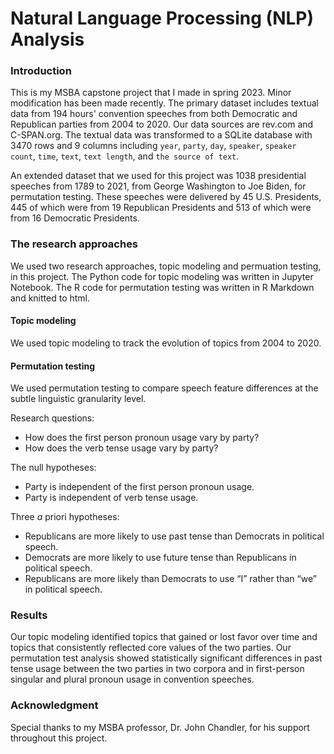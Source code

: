 # Natural Language Processing (NLP) Analysis

### Introduction
This is my MSBA capstone project that I made in spring 2023. Minor modification has been made recently. The primary dataset includes textual data from 194 hours' convention speeches from both Democratic and Republican parties from 2004 to 2020. Our data sources are rev.com and C-SPAN.org. The textual data was transformed to a SQLite database with 3470 rows and 9 columns including `year`, `party`, `day`, `speaker`, `speaker count`, `time`, `text`, `text length`, and `the source of text`.

An extended dataset that we used for this project was 1038 presidential speeches from 1789 to 2021, from George Washington to Joe Biden, for permutation testing. These speeches were delivered by 45 U.S. Presidents, 445 of which were from 19 Republican Presidents and 513 of which were from 16 Democratic Presidents.

### The research approaches
We used two research approaches, topic modeling and permuation testing, in this project. The Python code for topic modeling was written in Jupyter Notebook. The R code for permutation testing was written in R Markdown and knitted to html. 

#### Topic modeling
We used topic modeling to track the evolution of topics from 2004 to 2020.

#### Permutation testing
We used permutation testing to compare speech feature differences at the subtle linguistic granularity level. 

Research questions: 
- How does the first person pronoun usage vary by party? 
- How does the verb tense usage vary by party?

The null hypotheses: 
- Party is independent of the first person pronoun usage. 
- Party is independent of verb tense usage.
  
Three *a* priori hypotheses:
- Republicans are more likely to use past tense than Democrats in political speech.
- Democrats are more likely to use future tense than Republicans in political speech.
- Republicans are more likely than Democrats to use “I” rather than “we” in political speech. 

### Results
Our topic modeling identified topics that gained or lost favor over time and topics that consistently reflected core values of the two parties. Our permutation test analysis showed statistically significant differences in past tense usage between the two parties in two corpora and in first-person singular and plural pronoun usage in convention speeches. 

### Acknowledgment
Special thanks to my MSBA professor, Dr. John Chandler, for his support throughout this project. 

